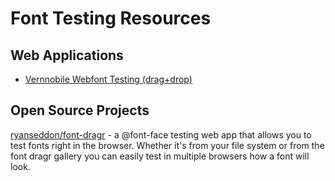 # Font Testing Resources

## Web Applications

- [Vernnobile Webfont Testing (drag+drop)](http://vernnobile.github.io/webfont-testing/)


## Open Source Projects

[ryanseddon/font-dragr](https://github.com/ryanseddon/font-dragr) - a @font-face testing web app that allows you to test fonts right in the browser. Whether it's from your file system or from the font dragr gallery you can easily test in multiple browsers how a font will look.
